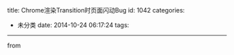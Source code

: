 title: Chrome渲染Transition时页面闪动Bug
id: 1042
categories:
  - 未分类
date: 2014-10-24 06:17:24
tags:
---

from